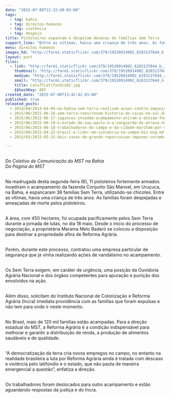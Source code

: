 ```yaml
---
date: "2015-07-08T13:32:49-03:00"
tags:
  - tag: bahia
  - tag: direitos-humanos
  - tag: violência
  - tag: despejo
title: Pistoleiros espancam e despejam dezenas de famílias Sem Terra
support_line: "Entre as vítimas, havia uma criança de três anos. As famílias foram despejadas e ameaçadas de morte pelos pistoleiros."
menu: direitos humanos
images_hd: "http://farm1.staticflickr.com/379/19520914902_6283137644_b.jpg"
layout: post
files:
  - link: "http://farm1.staticflickr.com/379/19520914902_6283137644_b.jpg"
    thumbnail: "http://farm1.staticflickr.com/379/19520914902_6283137644_t.jpg"
    medium: "http://farm1.staticflickr.com/379/19520914902_6283137644_z.jpg"
    small: "http://farm1.staticflickr.com/379/19520914902_6283137644_n.jpg"
    title: LatuffLatifundio02.jpg
    $$hashKey: 0EF
created_date: "2015-07-08T13:42:42-03:00"
published: true
releated_posts:
  - 2014/04/2014-04-04-na-bahia-sem-terra-realizam-acoes-contra-impunidade-no-campo.md
  - 2015/06/2015-06-16-sem-terra-reescrevem-historia-do-cacau-no-sul-da-bahia.md
  - 2015/06/2015-06-17-jaguncos-invadem-acampamento-atiram-e-ateiam-fogo-nos-barracos.md
  - 2015/06/2015-06-19-o-estado-de-sao-paulo-e-a-vanguarda-do-atraso-nos-direitos-humanos.md
  - 2015/06/2015-06-18-trabalhadores-do-campo-e-da-cidade-marcham-por-direitos-em-aracati-no-ceara.md
  - 2015/04/2015-04-22-brasil-e-lider-em-violencia-no-campo-diz-ong.md
  - 2015/03/2015-03-31-dois-casos-de-grande-repercussao-impunes-corumbiara-e-carandiru.md

---
```

<p><br />
<em>Do Coletivo de Comunica&ccedil;&atilde;o do MST na Bahia<br />
Da P&aacute;gina do MST</em></p>

<p><br />
Na madrugada desta segunda-feira (6), 11 pistoleiros fortemente armados invadiram o acampamento da fazenda Conjunto S&atilde;o Manoel, em Uru&ccedil;uca, na Bahia, e espancaram 38 fam&iacute;lias Sem Terra, utilizando-se chicotes. Entre as v&iacute;timas, havia uma crian&ccedil;a de tr&ecirc;s anos. As fam&iacute;lias foram despejadas e amea&ccedil;adas de morte pelos pistoleiros.</p>

<p><br />
A &aacute;rea, com 450 hectares, foi ocupada pacificamente pelos Sem Terra durante a jornada de lutas, no dia 18 maio. Desde o inicio do processo de negocia&ccedil;&atilde;o, a propriet&aacute;ria Marama Melo Badar&oacute; se colocou a disposi&ccedil;&atilde;o para destinar a propriedade afins de Reforma Agr&aacute;ria.</p>

<p><br />
Por&eacute;m, durante este processo, contratou uma empresa particular de seguran&ccedil;a que j&aacute; vinha realizando a&ccedil;&otilde;es de vandalismo no acampamento.</p>

<p><br />
Os Sem Terra exigem, em car&aacute;ter de urg&ecirc;ncia, uma posi&ccedil;&atilde;o da Ouvidoria Agr&aacute;ria Nacional e dos &oacute;rg&atilde;os competentes para apura&ccedil;&atilde;o e puni&ccedil;&atilde;o dos envolvidos na a&ccedil;&atilde;o.</p>

<p><br />
Al&eacute;m disso, solicitam do Instituto Nacional de Coloniza&ccedil;&atilde;o e Reforma Agr&aacute;ria (Incra) imediata provid&ecirc;ncia com as fam&iacute;lias que foram expulsas e n&atilde;o tem para onde ir neste momento.</p>

<p><br />
No Brasil, mais de 120 mil fam&iacute;lias est&atilde;o acampadas. Para a dire&ccedil;&atilde;o estadual do MST, a Reforma Agr&aacute;ria &eacute; a condi&ccedil;&atilde;o indispens&aacute;vel para melhorar e garantir a distribui&ccedil;&atilde;o de renda, a produ&ccedil;&atilde;o de alimentos saud&aacute;veis e de qualidade.</p>

<p><br />
&ldquo;A democratiza&ccedil;&atilde;o da terra cria novos empregos no campo, no entanto na realidade brasileira a luta por Reforma Agr&aacute;ria ainda &eacute; tratada com descaso e viol&ecirc;ncia pelo latif&uacute;ndio e o estado, que n&atilde;o pauta de maneira emergencial a quest&atilde;o&rdquo;, enfatiza a dire&ccedil;&atilde;o.</p>

<p><br />
Os trabalhadores foram deslocados para outro acampamento e est&atilde;o aguardando respostas da justi&ccedil;a e do Incra.</p>

